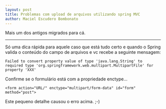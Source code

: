```yaml
---
layout: post
title: Problemas com upload de arquivos utilizando spring MVC
author: Maciel Escudero Bombonato
---
```


Mais um dos antigos migrados para cá.

--------

Só uma dica rápida para aquele caso que está tudo certo e quando o Spring valida o conteúdo do campo de arquivos e vc recebe a seguinte mensagem:

	Failed to convert property value of type 'java.lang.String' to required type 'org.springframework.web.multipart.MultipartFile' for property 'XXX'

Confirme se o formulário está com a propriedade enctype...

	<form action="URL/" enctype="multipart/form-data" id="form" method="post">

Este pequeno detalhe causou o erro acima. ;-)
